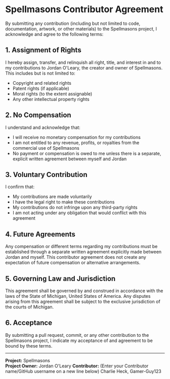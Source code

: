 # Spellmasons Contributor Agreement

By submitting any contribution (including but not limited to code, documentation, artwork, or other materials) to the Spellmasons project, I acknowledge and agree to the following terms:

## 1. Assignment of Rights
I hereby assign, transfer, and relinquish all right, title, and interest in and to my contributions to Jordan O'Leary, the creator and owner of Spellmasons. This includes but is not limited to:
- Copyright and related rights
- Patent rights (if applicable)
- Moral rights (to the extent assignable)
- Any other intellectual property rights

## 2. No Compensation
I understand and acknowledge that:
- I will receive no monetary compensation for my contributions
- I am not entitled to any revenue, profits, or royalties from the commercial use of Spellmasons
- No payment or compensation is owed to me unless there is a separate, explicit written agreement between myself and Jordan

## 3. Voluntary Contribution
I confirm that:
- My contributions are made voluntarily
- I have the legal right to make these contributions
- My contributions do not infringe upon any third-party rights
- I am not acting under any obligation that would conflict with this agreement

## 4. Future Agreements
Any compensation or different terms regarding my contributions must be established through a separate written agreement explicitly made between Jordan and myself. This contributor agreement does not create any expectation of future compensation or alternative arrangements.

## 5. Governing Law and Jurisdiction
This agreement shall be governed by and construed in accordance with the laws of the State of Michigan, United States of America. Any disputes arising from this agreement shall be subject to the exclusive jurisdiction of the courts of Michigan.

## 6. Acceptance
By submitting a pull request, commit, or any other contribution to the Spellmasons project, I indicate my acceptance of and agreement to be bound by these terms.

---

**Project:** Spellmasons  
**Project Owner:** Jordan O'Leary
**Contributor:** (Enter your Contributor name/GitHub username on a new line below)
Charlie Heck, Gamer-Guy123
